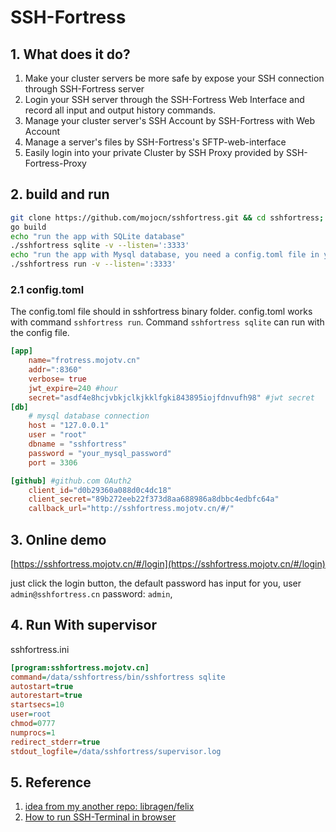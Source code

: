 # SSH-Fortress

## 1. What does it do?

1. Make your cluster servers be more safe by expose your SSH connection through SSH-Fortress server
2. Login your SSH server through the SSH-Fortress Web Interface and record all input and output history commands.
2. Manage your cluster server's SSH Account by SSH-Fortress with Web Account
3. Manage a server's files by SSH-Fortress's SFTP-web-interface
4. Easily login into your private Cluster by SSH Proxy provided by SSH-Fortress-Proxy


## 2. build and run
```bash
git clone https://github.com/mojocn/sshfortress.git && cd sshfortress;
go build
echo "run the app with SQLite database"
./sshfortress sqlite -v --listen=':3333'
echo "run the app with Mysql database, you need a config.toml file in your sshfortress binary folder"
./sshfortress run -v --listen=':3333'

```
### 2.1 config.toml
The config.toml file should in sshfortress binary folder.  config.toml works with command `sshfortress run`. Command `sshfortress sqlite` can run with the config file.

```toml
[app]
    name="frotress.mojotv.cn"
    addr=":8360"
    verbose= true
    jwt_expire=240 #hour
    secret="asdf4e8hcjvbkjclkjkklfgki843895iojfdnvufh98" #jwt secret
[db]
    # mysql database connection
    host = "127.0.0.1"
    user = "root"
    dbname = "sshfortress"
    password = "your_mysql_password"
    port = 3306

[github] #github.com OAuth2
    client_id="d0b29360a088d0c4dc18"
    client_secret="89b272eeb22f373d8aa688986a8dbbc4edbfc64a"
    callback_url="http://sshfortress.mojotv.cn/#/"
```
## 3. Online demo

[https://sshfortress.mojotv.cn/#/login](https://sshfortress.mojotv.cn/#/login)

just click the login button, the default password has input for you, user `admin@sshfortress.cn` password: `admin`,


## 4. Run With supervisor

sshfortress.ini
```ini
[program:sshfortress.mojotv.cn]
command=/data/sshfortress/bin/sshfortress sqlite
autostart=true
autorestart=true
startsecs=10
user=root
chmod=0777
numprocs=1
redirect_stderr=true
stdout_logfile=/data/sshfortress/supervisor.log
```

## 5. Reference

1. [idea from my another repo: libragen/felix](https://github.com/libragen/felix)
2. [How to run SSH-Terminal in browser](https://mojotv.cn/2019/05/27/xtermjs-go)